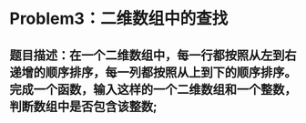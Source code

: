 # Problem3：二维数组中的查找

## 题目描述：在一个二维数组中，每一行都按照从左到右递增的顺序排序，每一列都按照从上到下的顺序排序。 完成一个函数，输入这样的一个二维数组和一个整数，判断数组中是否包含该整数;

